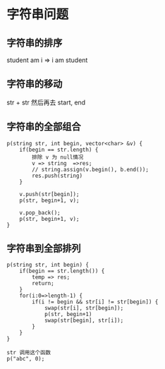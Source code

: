 # 字符串问题

## 字符串的排序
student am i => i am student

## 字符串的移动

str + str 然后再去 start, end

## 字符串的全部组合
```
p(string str, int begin, vector<char> &v) {
    if(begin == str.length) {
        排除 v 为 null情况
        v => string  =>res;
        // string.assign(v.begin(), b.end());
        res.push(string)
    }

    v.push(str[begin]);
    p(str, begin+1, v);

    v.pop_back();
    p(str, begin+1, v);
}
```

## 字符串到全部排列

```
p(string str, int begin) {
    if(begin == str.length()) {
        temp => res;
        return;
    }
    for(i:0=>length-1) {
        if(i != begin && str[i] != str[begin]) {
            swap(str[i], str[begin]);
            p(str, begin+1)
            swap(str[begin], str[i]);
        }
    }
}

str 调用这个函数
p("abc", 0);
```

